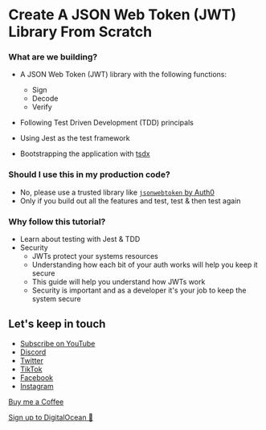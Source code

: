 # Create  A JSON Web Token (JWT) Library From Scratch

### What are we building?
* A JSON Web Token (JWT) library with the following functions:
  - Sign
  - Decode
  - Verify

* Following Test Driven Development (TDD) principals
* Using Jest as the test framework
* Bootstrapping the application with [tsdx](https://github.com/formium/tsdx)

### Should I use this in my production code?
* No, please use a trusted library like [`jsonwebtoken` by Auth0](https://www.npmjs.com/package/jsonwebtoken)
* Only if you build out all the features and test, test & then test again

### Why follow this tutorial?
* Learn about testing with Jest & TDD
* Security
  - JWTs protect your systems resources
  - Understanding how each bit of your auth works will help you keep it secure
  - This guide will help you understand how JWTs work
  - Security is important and as a developer it's your job to keep the system secure

## Let's keep in touch
- [Subscribe on YouTube](https://www.youtube.com/TomDoesTech)
- [Discord](https://discord.gg/4ae2Esm6P7)
- [Twitter](https://twitter.com/tomdoes_tech)
- [TikTok](https://www.tiktok.com/@tomdoestech)
- [Facebook](https://www.facebook.com/tomdoestech)
- [Instagram](https://www.instagram.com/tomdoestech)

[Buy me a Coffee](https://www.buymeacoffee.com/tomn)

[Sign up to DigitalOcean 💖](https://m.do.co/c/1b74cb8c56f4)
